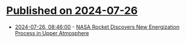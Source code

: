 # [Published on 2024-07-26](index.md)

* [2024-07-26, 08:46:00](https://soylentnews.org/article.pl?sid=24/07/25/045209&from=rss) - [NASA Rocket Discovers New Energization Process in Upper Atmosphere](https://soylentnews.org/article.pl?sid=24/07/25/045209&from=rss)
